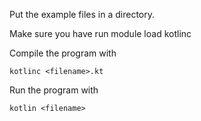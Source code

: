 Put the example files in a directory.

Make sure you have run
    module load kotlinc

Compile the program with

    kotlinc <filename>.kt

Run the program with

    kotlin <filename>